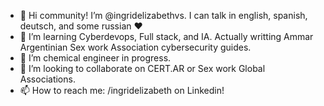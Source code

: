 - 👋 Hi community! I’m @ingridelizabethvs. I can talk in english, spanish, deutsch, and some russian ♥
- 👀 I’m learning Cyberdevops, Full stack, and IA. Actually writting Ammar Argentinian Sex work Association cybersecurity guides.
- 🌱 I’m chemical engineer in progress.
- 💞️ I’m looking to collaborate on CERT.AR or Sex work Global Associations.
- 📫 How to reach me: /ingridelizabeth on Linkedin!

<!---
ingridelizabethvs/ingridelizabethvs is a ✨ special ✨ repository because its `README.md` (this file) appears on your GitHub profile.
You can click the Preview link to take a look at your changes.
--->

